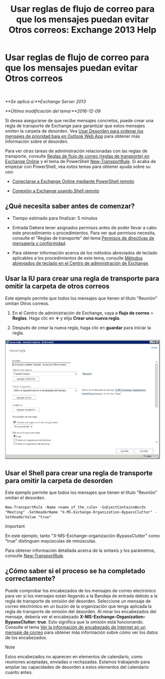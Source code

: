 ﻿---
title: 'Usar reglas de flujo de correo para que los mensajes puedan evitar Otros correos: Exchange 2013 Help'
TOCTitle: Usar reglas de flujo de correo para que los mensajes puedan evitar Otros correos
ms:assetid: 58e413f0-aa27-4307-bffd-4df03090a15e
ms:mtpsurl: https://technet.microsoft.com/es-es/library/Dn896639(v=EXCHG.150)
ms:contentKeyID: 64141273
ms.date: 04/23/2018
mtps_version: v=EXCHG.150
ms.translationtype: HT
---

# Usar reglas de flujo de correo para que los mensajes puedan evitar Otros correos

 

_**Se aplica a:**Exchange Server 2013_

_**Última modificación del tema:**2016-12-09_

Si desea asegurarse de que recibe mensajes concretos, puede crear una regla de transporte de Exchange para garantizar que estos mensajes omiten la carpeta de desorden. Vea [Usar Desorden para ordenar los mensajes de prioridad baja en Outlook Web App](https://go.microsoft.com/fwlink/p/?linkid=528411) para obtener más información sobre el desorden.

Para ver otras tareas de administración relacionadas con las reglas de transporte, consulte [Reglas de flujo de correo (reglas de transporte) en Exchange Online](https://technet.microsoft.com/es-es/library/jj919238\(v=exchg.150\)) y el tema de PowerShell [New-TransportRule](https://technet.microsoft.com/es-es/library/bb125138\(v=exchg.150\)). Si acaba de empezar con PowerShell, vea estos temas para obtener ayuda sobre su uso:

  - [Conectarse a Exchange Online mediante PowerShell remoto](https://technet.microsoft.com/es-es/library/jj984289\(v=exchg.150\))

  - [Conexión a Exchange usando Shell remoto](https://technet.microsoft.com/es-es/library/dd335083\(v=exchg.150\))

## ¿Qué necesita saber antes de comenzar?

  - Tiempo estimado para finalizar: 5 minutos

  - Entrada Deberá tener asignados permisos antes de poder llevar a cabo este procedimiento o procedimientos. Para ver qué permisos necesita, consulte el "Reglas de transporte" del tema [Permisos de directivas de mensajería y conformidad](messaging-policy-and-compliance-permissions-exchange-2013-help.md).

  - Para obtener información acerca de los métodos abreviados de teclado aplicables a los procedimientos de este tema, consulte [Métodos abreviados de teclado en el Centro de administración de Exchange](keyboard-shortcuts-in-the-exchange-admin-center-exchange-online-protection-help.md).

## Usar la IU para crear una regla de transporte para omitir la carpeta de otros correos

Este ejemplo permite que todos los mensajes que tienen el título "Reunión" omitan Otros correos.

1.  En el Centro de administración de Exchange, vaya a **flujo de correo** \> **Reglas**. Haga clic en ![Agregar icono](images/JJ218640.c1e75329-d6d7-4073-a27d-498590bbb558(EXCHG.150).gif "Agregar icono") y elija **Crear una nueva regla**.

2.  Después de crear la nueva regla, haga clic en **guardar** para iniciar la regla.

![Ejemplo de imagen: Si el asunto contiene «reunión», omitir Otros correos](images/Dn896639.75957aa4-4b2a-4142-92ff-07f8ccc64d82(EXCHG.150).png "Ejemplo de imagen: Si el asunto contiene «reunión», omitir Otros correos")

## Usar el Shell para crear una regla de transporte para omitir la carpeta de desorden

Este ejemplo permite que todos los mensajes que tienen el título "Reunión" omitan el desorden.

    New-TransportRule -Name <name_of_the_rule> -SubjectContainsWords "Meeting" -SetHeaderName "X-MS-Exchange-Organization-BypassClutter" -SetHeaderValue "true"


> [!IMPORTANT]
> En este ejemplo, tanto "X-MS-Exchange-organización-BypassClutter" como "true" distinguen mayúsculas de minúsculas.



Para obtener información detallada acerca de la sintaxis y los parámetros, consulte [New-TransportRule](https://technet.microsoft.com/es-es/library/bb125138\(v=exchg.150\)).

## ¿Cómo saber si el proceso se ha completado correctamente?

Puede comprobar los encabezados de los mensajes de correo electrónico para ver si los mensajes están llegando a la Bandeja de entrada debido a la regla de transporte de omisión del desorden. Seleccione un mensaje de correo electrónico en un buzón de la organización que tenga aplicada la regla de transporte de omisión del desorden. Al mirar los encabezados del mensaje, debería ver el encabezado **X-MS-Exchange-Organization-BypassClutter: true**. Esto significa que la omisión está funcionando. Consulte el tema [Ver la información de encabezado de Internet en un mensaje de correo](https://go.microsoft.com/fwlink/p/?linkid=822530) para obtener más información sobre cómo ver los datos de los encabezados.


> [!NOTE]
> Estos encabezados no aparecen en elementos de calendario, como reuniones aceptadas, enviadas o rechazadas. Estamos trabajando para ampliar las capacidades de desorden a estos elementos del calendario cuanto antes.


